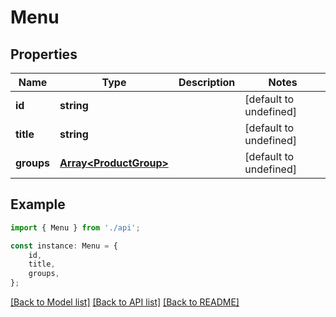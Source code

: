 # Menu


## Properties

Name | Type | Description | Notes
------------ | ------------- | ------------- | -------------
**id** | **string** |  | [default to undefined]
**title** | **string** |  | [default to undefined]
**groups** | [**Array&lt;ProductGroup&gt;**](ProductGroup.md) |  | [default to undefined]

## Example

```typescript
import { Menu } from './api';

const instance: Menu = {
    id,
    title,
    groups,
};
```

[[Back to Model list]](../README.md#documentation-for-models) [[Back to API list]](../README.md#documentation-for-api-endpoints) [[Back to README]](../README.md)
